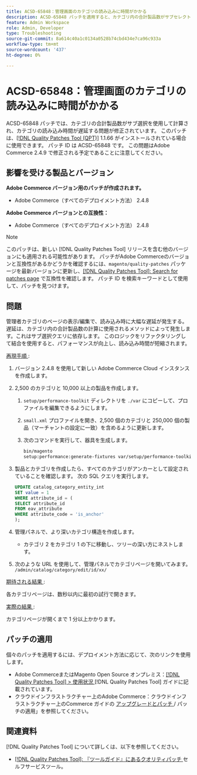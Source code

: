 ```yaml
---
title: ACSD-65848：管理画面のカテゴリの読み込みに時間がかかる
description: ACSD-65848 パッチを適用すると、カテゴリ内の合計製品数がサブセレクトを使用して計算され、カテゴリの読み込み時間が遅延するAdobe Commerceの問題が修正されます。
feature: Admin Workspace
role: Admin, Developer
type: Troubleshooting
source-git-commit: 8a614c40a1c0134a0528b74cbd434e7ca96c933a
workflow-type: tm+mt
source-wordcount: '437'
ht-degree: 0%

---
```



# ACSD-65848：管理画面のカテゴリの読み込みに時間がかかる

ACSD-65848 パッチでは、カテゴリの合計製品数がサブ選択を使用して計算され、カテゴリの読み込み時間が遅延する問題が修正されています。 このパッチは、[[!DNL Quality Patches Tool (QPT)]](/help/tools/quality-patches-tool/quality-patches-tool-to-self-serve-quality-patches.md) 1.1.66 がインストールされている場合に使用できます。 パッチ ID は ACSD-65848 です。 この問題はAdobe Commerce 2.4.9 で修正される予定であることに注意してください。

## 影響を受ける製品とバージョン

**Adobe Commerce バージョン用のパッチが作成されます。**

* Adobe Commerce（すべてのデプロイメント方法） 2.4.8

**Adobe Commerce バージョンとの互換性：**

* Adobe Commerce（すべてのデプロイメント方法） 2.4.8

>[!NOTE]
>
>このパッチは、新しい [!DNL Quality Patches Tool] リリースを含む他のバージョンにも適用される可能性があります。 パッチがAdobe Commerceのバージョンと互換性があるかどうかを確認するには、`magento/quality-patches` パッケージを最新バージョンに更新し、[[!DNL Quality Patches Tool]: Search for patches page](https://experienceleague.adobe.com/tools/commerce-quality-patches/index.html) で互換性を確認します。 パッチ ID を検索キーワードとして使用して、パッチを見つけます。

## 問題

管理者カテゴリのページの表示/編集で、読み込み時に大幅な遅延が発生する。 遅延は、カテゴリ内の合計製品数の計算に使用されるメソッドによって発生します。これはサブ選択クエリに依存します。 このロジックをリファクタリングして結合を使用すると、パフォーマンスが向上し、読み込み時間が短縮されます。

<u> 再現手順 </u>:

1. バージョン 2.4.8 を使用して新しい Adobe Commerce Cloud インスタンスを作成します。
1. 2,500 のカテゴリと 10,000 以上の製品を作成します。
   1. `setup/performance-toolkit` ディレクトリを `./var` にコピーして、プロファイルを編集できるようにします。
   1. `small.xml` プロファイルを開き、2,500 個のカテゴリと 250,000 個の製品（マーチャントの設定に一致）を含めるように更新します。
   1. 次のコマンドを実行して、器具を生成します。

      ```bash
      bin/magento 
      setup:performance:generate-fixtures var/setup/performance-toolkit/profiles/ce/small.xml
      ```

1. 製品とカテゴリを作成したら、すべてのカテゴリがアンカーとして設定されていることを確認します。 次の SQL クエリを実行します。

   ```sql
   UPDATE catalog_category_entity_int 
   SET value = 1 
   WHERE attribute_id = (
   SELECT attribute_id 
   FROM eav_attribute 
   WHERE attribute_code = 'is_anchor'
   );
   ```

1. 管理パネルで、より深いカテゴリ構造を作成します。
   * カテゴリ 2 をカテゴリ 1 の下に移動し、ツリーの深い方にネストします。
1. 次のような URL を使用して、管理パネルでカテゴリページを開いてみます。
   ```/admin/catalog/category/edit/id/xx/```

<u> 期待される結果 </u>:

各カテゴリページは、数秒以内に最初の試行で開きます。

<u> 実際の結果 </u>:

カテゴリページが開くまで 1 分以上かかります。

## パッチの適用

個々のパッチを適用するには、デプロイメント方法に応じて、次のリンクを使用します。

* Adobe CommerceまたはMagento Open Source オンプレミス：[[!DNL Quality Patches Tool] > 使用状況 ](/help/tools/quality-patches-tool/usage.md) [!DNL Quality Patches Tool] ガイドに記載されています。
* クラウドインフラストラクチャー上のAdobe Commerce：クラウドインフラストラクチャー上のCommerce ガイドの [ アップグレードとパッチ ](https://experienceleague.adobe.com/docs/commerce-cloud-service/user-guide/develop/upgrade/apply-patches.html)/ パッチの適用」を参照してください。

## 関連資料

[!DNL Quality Patches Tool] について詳しくは、以下を参照してください。

* [[!DNL Quality Patches Tool]: 『ツールガイド』にあるクオリティパッチ ](/help/tools/quality-patches-tool/quality-patches-tool-to-self-serve-quality-patches.md) セルフサービスツール。
